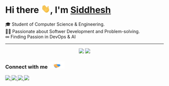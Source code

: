 # Hi there <img src="./assets/hi.gif" width="29px">, I'm [Siddhesh](https://siddheshjungade.me/) 
🎓 Student of Computer Science & Engineering. </br>
👨‍💻 Passionate about Softwer Development and Problem-solving. </br> 
∞ Finding Passion in DevOps & AI

---
<p align="center">
  <img width="48%" src="https://github-readme-stats.vercel.app/api?username=siddheshJungade&show_icons=true&theme=tokyonight" />
  <img width="48%" src="https://github-readme-streak-stats.herokuapp.com/?user=siddheshJungade&theme=tokyonight" />
</p>

### Connect with me <img src="./assets/handshake.gif" width="50px">

<a href="http://twitter.com/siddheshjungade">
  <img src="https://img.shields.io/twitter/follow/siddheshjungade?label=Twitter&logo=twitter&style=for-the-badge&color=blue" />
</a>
<a href="http://linkedin.com/in/siddheshjungade">
  <img src="https://img.shields.io/badge/LinkedIn-0077B5?style=for-the-badge&logo=linkedin&logoColor=white" />
</a>

<a href="mailto:connect@siddheshjungade.me">
  <img src="https://img.shields.io/badge/Gmail-D14836?style=for-the-badge&logo=gmail&logoColor=white">
</a>
<a href="https://blog.siddheshjungade.me">
  <img src="https://img.shields.io/badge/Hashnode-2962FF?style=for-the-badge&logo=hashnode&logoColor=white">
</a>


<br />
<br />

